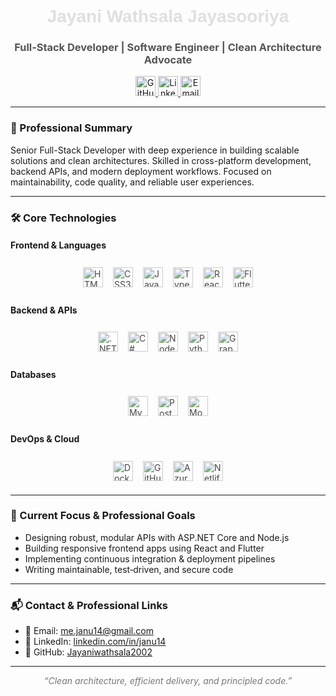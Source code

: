 <h1 align="center" style="font-family: sans-serif; color: #333;">
  <span style="animation: fadeIn 1.5s ease-out;">Jayani Wathsala Jayasooriya</span>
</h1>
<h3 align="center" style="color: #555;">
  Full‑Stack Developer | Software Engineer | Clean Architecture Advocate
</h3>

<p align="center">
  <a href="https://github.com/Jayaniwathsala2002" target="_blank">
    <img src="https://cdn.jsdelivr.net/gh/devicons/devicon/icons/github/github-original.svg" width="32" class="icon-zoom" alt="GitHub">
  </a>
  <a href="https://www.linkedin.com/in/janu14/" target="_blank">
    <img src="https://cdn.jsdelivr.net/gh/devicons/devicon/icons/linkedin/linkedin-original.svg" width="32" class="icon-zoom" alt="LinkedIn">
  </a>
  <a href="mailto:me.janu14@gmail.com">
    <img src="https://cdn.jsdelivr.net/gh/devicons/devicon/icons/google/google-original.svg" width="32" class="icon-zoom" alt="Email">
  </a>
</p>

<style>
@keyframes fadeIn {
  from { opacity: 0; transform: translateY(-10px); }
  to { opacity: 1; transform: translateY(0); }
}
.icon-zoom {
  transition: transform 0.3s ease;
}
.icon-zoom:hover {
  transform: scale(1.2);
}
.tech-icon {
  width: 32px;
  margin: 8px;
  opacity: 0.8;
  transition: opacity 0.3s;
}
.tech-icon:hover {
  opacity: 1;
}
.section-title {
  font-size: 1.3em;
  color: #444;
  margin: 1em 0 0.5em;
}
.container {
  display: flex;
  flex-wrap: wrap;
  justify-content: center;
}
</style>

---

### 🧭 Professional Summary

Senior Full-Stack Developer with deep experience in building scalable solutions and clean architectures. Skilled in cross-platform development, backend APIs, and modern deployment workflows. Focused on maintainability, code quality, and reliable user experiences.

---

### 🛠️ Core Technologies

#### Frontend & Languages  
<div class="container">
  <img src="https://cdn.jsdelivr.net/gh/devicons/devicon/icons/html5/html5-original.svg" alt="HTML5" class="tech-icon">
  <img src="https://cdn.jsdelivr.net/gh/devicons/devicon/icons/css3/css3-original.svg" alt="CSS3" class="tech-icon">
  <img src="https://cdn.jsdelivr.net/gh/devicons/devicon/icons/javascript/javascript-original.svg" alt="JavaScript" class="tech-icon">
  <img src="https://cdn.jsdelivr.net/gh/devicons/devicon/icons/typescript/typescript-original.svg" alt="TypeScript" class="tech-icon">
  <img src="https://cdn.jsdelivr.net/gh/devicons/devicon/icons/react/react-original.svg" alt="React" class="tech-icon">
  <img src="https://cdn.jsdelivr.net/gh/devicons/devicon/icons/flutter/flutter-original.svg" alt="Flutter" class="tech-icon">
</div>

#### Backend & APIs  
<div class="container">
  <img src="https://cdn.jsdelivr.net/gh/devicons/devicon/icons/dotnetcore/dotnetcore-original.svg" alt=".NET Core" class="tech-icon">
  <img src="https://cdn.jsdelivr.net/gh/devicons/devicon/icons/csharp/csharp-original.svg" alt="C#" class="tech-icon">
  <img src="https://cdn.jsdelivr.net/gh/devicons/devicon/icons/nodejs/nodejs-original.svg" alt="Node.js" class="tech-icon">
  <img src="https://cdn.jsdelivr.net/gh/devicons/devicon/icons/python/python-original.svg" alt="Python" class="tech-icon">
  <img src="https://cdn.jsdelivr.net/gh/devicons/devicon/icons/graphql/graphql-plain.svg" alt="GraphQL" class="tech-icon">
</div>

#### Databases  
<div class="container">
  <img src="https://cdn.jsdelivr.net/gh/devicons/devicon/icons/mysql/mysql-original.svg" alt="MySQL" class="tech-icon">
  <img src="https://cdn.jsdelivr.net/gh/devicons/devicon/icons/postgresql/postgresql-original.svg" alt="PostgreSQL" class="tech-icon">
  <img src="https://cdn.jsdelivr.net/gh/devicons/devicon/icons/mongodb/mongodb-original.svg" alt="MongoDB" class="tech-icon">
</div>

#### DevOps & Cloud  
<div class="container">
  <img src="https://cdn.jsdelivr.net/gh/devicons/devicon/icons/docker/docker-original.svg" alt="Docker" class="tech-icon">
  <img src="https://cdn.jsdelivr.net/gh/devicons/devicon/icons/githubactions/githubactions-original.svg" alt="GitHub Actions" class="tech-icon">
  <img src="https://cdn.jsdelivr.net/gh/devicons/devicon/icons/azure/azure-original.svg" alt="Azure" class="tech-icon">
  <img src="https://cdn.jsdelivr.net/gh/devicons/devicon/icons/netlify/netlify-original.svg" alt="Netlify" class="tech-icon">
</div>

---

### 🎯 Current Focus & Professional Goals

- Designing robust, modular APIs with ASP.NET Core and Node.js  
- Building responsive frontend apps using React and Flutter  
- Implementing continuous integration & deployment pipelines  
- Writing maintainable, test‑driven, and secure code

---

### 📬 Contact & Professional Links

- 📧 Email: me.janu14@gmail.com  
- 🔗 LinkedIn: [linkedin.com/in/janu14](https://www.linkedin.com/in/janu14/)  
- 🐙 GitHub: [Jayaniwathsala2002](https://github.com/Jayaniwathsala2002)

---

<p align="center" style="color:#777;">
  <em>“Clean architecture, efficient delivery, and principled code.”</em>
</p>
